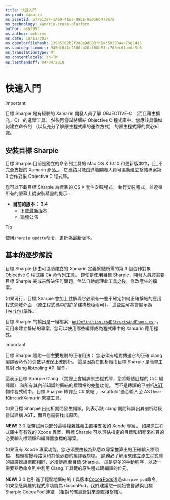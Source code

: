 ```yaml
---
title: 快速入門
ms.prod: xamarin
ms.assetid: 577512BF-1A90-41E5-89DE-9E056C478678
ms.technology: xamarin-cross-platform
author: asb3993
ms.author: amburns
ms.date: 10/11/2017
ms.openlocfilehash: 139a5102b2f2d8a9d803fd1ac593934aa73e2415
ms.sourcegitcommit: 945df041e2180cb20af08b83cc703ecd1aedc6b0
ms.translationtype: MT
ms.contentlocale: zh-TW
ms.lasthandoff: 04/04/2018
---
```

# <a name="getting-started"></a>快速入門

> [!IMPORTANT]
> 目標 Sharpie 是有經驗的 Xamarin 開發人員了解 OBJECTIVE-C （而且藉由擴充，C） 的進階工具。 然後再嘗試將繫結 Objective C 程式庫中，您應該具備如何建立命令列 （以及充分了解原生程式庫的運作方式） 的原生程式庫的實心知識。

<a name="installing" />

## <a name="installing-objective-sharpie"></a>安裝目標 Sharpie

目標 Sharpie 目前是獨立的命令列工具的 Mac OS X 10.10 和更新版本中，且_不完全支援的 Xamarin 產品_。 它應該只能由進階開發人員可協助建立繫結專案第 3 合作對象 Objective C 程式庫。

您可以下載目標 Sharpie 為標準的 OS X 套件安裝程式。
執行安裝程式，並遵循所有的螢幕上從安裝精靈的提示：

- **目前的版本： 3.4**
  - [下載最新版本](https://dl.xamarin.com/objective-sharpie/ObjectiveSharpie.pkg)
  - [論壇公告](https://forums.xamarin.com/discussion/104800/objective-sharpie-3-4)

> [!TIP]
> 使用`sharpie update`命令，更新為最新版本。

## <a name="basic-walkthrough"></a>基本的逐步解說

目標 Sharpie 係由可協助建立的 Xamarin 定義繫結所需的第 3 個合作對象 Objective C 程式庫 C# 命令列工具。
即使是使用目標 Sharpie，開發人員*將*需要目標 Sharpie 完成來解決任何問題，無法自動處理此工具之後，修改產生的檔案。

如果可行，目標 Sharpie 會加上註解與它必須有一些不確定如何正確繫結的應用程式開發介面 （原生程式碼中的許多建構模稜兩可）。
這些註解將會顯示為[`[Verify]`屬性](~/cross-platform/macios/binding/objective-sharpie/platform/verify.md)。

目標 Sharpie 的輸出是一組檔案- [ `ApiDefinition.cs`和`StructsAndEnums.cs` ](~/cross-platform/macios/binding/objective-sharpie/platform/apidefinitions-structsandenums.md) -，可用來建立繫結的專案，您可以使用哪些編譯成為程式庫中的 Xamarin 應用程式。

> [!IMPORTANT]
> 目標 Sharpie 隨附一個**主要**規則的正確用法： 您必須有絕對傳送它的正確 clang 編譯器命令列引數以確保正確剖析。 這是因為在剖析階段目標 Sharpie 是簡單工具[對 clang libtooling API 實作](http://clang.llvm.org/docs/LibTooling.html)。

這表示目標 Sharpie Clang （實際上會編譯原生程式庫，您將繫結目標的 C/C 編譯器） 和所有其內部知識的繫結的標頭檔的完整功能。
而不是轉譯的已剖析[AST](http://en.wikipedia.org/wiki/Abstract_syntax_tree)物件程式碼中，目標 Sharpie 轉譯至 C# 繫結 」 scaffold"適合輸入至 AST`bmac`和`btouch`Xamarin 繫結工具。

如果目標 Sharpie 出剖析期間發生錯誤，則表示該 clang 期間錯誤出其剖析階段嘗試建構 AST，而且您需要找出原因。

**NEW!** 3.0 版嘗試解決部分這種複雜性藉由直接支援的 Xcode 專案。 如果原生程式庫中有有效的 Xcode 專案，目標 Sharpie 可以評估指定的目標和組態來推算的必要輸入標頭檔和編譯器旗標的專案。

如果沒有 Xcode 專案功能，您必須要由較為熟悉以專案推算出的正確輸入標頭檔、 標頭檔搜尋路徑和其他必要的編譯器旗標。 請務必了解用來建立原生程式庫的編譯器旗標都相同，必須傳遞至目標 Sharpie。 這是更多的手動程序，以及一需要熟悉命令列中利用 Clang 工具鏈的原生程式碼編譯的位元。

**NEW!** 3.0 也引進了輕鬆地繫結的工具版本[CocoaPods](https://cocoapods.org)透過`sharpie pod`命令。
如果您感興趣的程式庫功能為 CocoaPod，我們建議您一開始會嘗試與目標 Sharpie CocoaPod 連結 （相對於嘗試針對來源直接繫結）。
